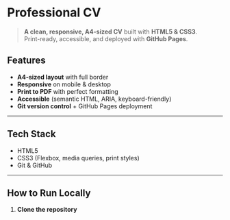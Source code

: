 # Professional CV 

> **A clean, responsive, A4-sized CV** built with **HTML5 & CSS3**.  
> Print-ready, accessible, and deployed with **GitHub Pages**.




## Features

- **A4-sized layout** with full border  
- **Responsive** on mobile & desktop  
- **Print to PDF** with perfect formatting  
- **Accessible** (semantic HTML, ARIA, keyboard-friendly)  
- **Git version control** + GitHub Pages deployment  

---

## Tech Stack

- HTML5
- CSS3 (Flexbox, media queries, print styles)
- Git & GitHub


---

## How to Run Locally

1. **Clone the repository**
   
  
